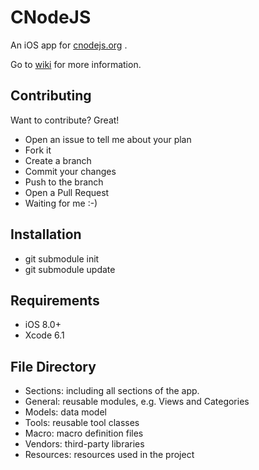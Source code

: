 CNodeJS
========


An iOS app for [cnodejs.org](https://cnodejs.org/) .


Go to [wiki](https://github.com/callmewhy/CNodeJS-iOS/wiki) for more information.


## Contributing

Want to contribute? Great!

- Open an issue to tell me about your plan
- Fork it
- Create a branch
- Commit your changes
- Push to the branch
- Open a Pull Request
- Waiting for me :-)



## Installation

- git submodule init
- git submodule update



## Requirements

- iOS 8.0+
- Xcode 6.1



## File Directory

- Sections: including all sections of the app.
- General: reusable modules, e.g. Views and Categories
- Models: data model
- Tools: reusable tool classes
- Macro: macro definition files
- Vendors: third-party libraries
- Resources: resources used in the project
